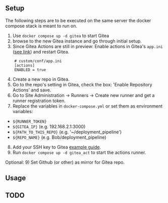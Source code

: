 ## Setup
The following steps are to be executed on the same server the docker compose stack is meant to run on. 

1) Use `docker compose up -d gitea` to start Gitea
2) browse to the new Gitea instance and go through initial setup.
3) Since Gitea Actions are still in preview: Enable actions in Gitea's `app.ini` ([see link](https://blog.gitea.io/2022/12/feature-preview-gitea-actions/)) 
and restart Gitea.
```
    # custom/conf/app.ini
    [actions]
    ENABLED = true
```
4) Create a new repo in Gitea.
5) Go to the repo's setting in Gitea, check the box: 'Enable Repository Actions' and save.
6) Go to Site Administration -> Runners -> Create new runner and get a runner registration token. 
7) Replace the variables in `docker-compose.yml` or set them as environment variables: 
- `${RUNNER_TOKEN}` 
- `${GITEA_IP}` (e.g. 192.168.2.1:3000) 
- `${PATH_TO_THIS_REPO}` (e.g. '~/deployment_pipeline')
- `${REPO_NAME}` (e.g. Bob/deployment_pipeline)
8) Add your SSH key to Gitea [example guide](https://www.techaddressed.com/tutorials/add-verify-ssh-keys-gitea/). 
9) Run `docker compose up -d gitea_act` to start the actions runner.


Optional:
9) Set Github (or other) as mirror for Gitea repo.


## Usage


## TODO